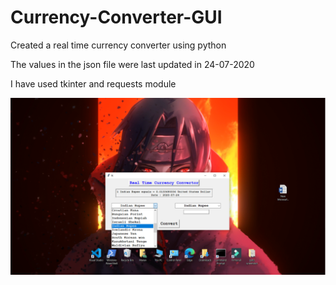 # Currency-Converter-GUI

Created a real time currency converter using python

The values in the json file were last updated in 24-07-2020 

I have used tkinter and requests module

![alt text](https://github.com/MXNXV/Currency-Converter-GUI/blob/main/Output.png)
